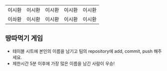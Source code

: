 <table>
      <tbody>
        <tr>
          <td>이시환</td>
          <td>이시환</td>
          <td>이시환</td>
          <td>이시환</td>
          <td>이시환</td>
        </tr>
        <tr>
          <td>이솨환</td>
          <td>이시환</td>
          <td>이시환</td>
          <td>이시환</td>
          <td>이시환</td>
        </tr>
      </tbody>
</table>

## 땅따먹기 게임

- 테이블 시트에 본인의 이름을 남기고 팀의 repository에 add, commit, push 해주세요.
- 제한시간 5분 이후에 가장 많은 이름을 남긴 사람이 우승!

